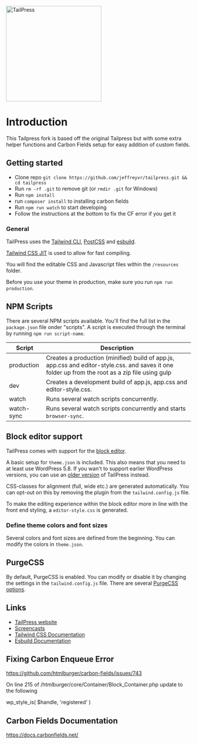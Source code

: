 <p><img src="http://tailpress.io/images/tailpress100.svg" width="260" alt="TailPress"></p>

# Introduction

This Tailpress fork is based off the original Tailpress but with some extra helper functions and Carbon Fields setup for easy addition of custom fields.

## Getting started

- Clone repo `git clone https://github.com/jeffreyvr/tailpress.git && cd tailpress`
- Run `rm -rf .git` to remove git (or `rmdir .git` for Windows)
- Run `npm install`
- run `composer install` to installing carbon fields
- Run `npm run watch` to start developing
- Follow the instructions at the bottom to fix the CF error if you get it

### General

TailPress uses the [Tailwind CLI](https://tailwindcss.com/docs/installation#using-tailwind-cli), [PostCSS](https://postcss.org) and [esbuild](https://esbuild.github.io).

[Tailwind CSS JIT](https://tailwindcss.com/docs/just-in-time-mode#enabling-jit-mode) is used to allow for fast compiling.

You will find the editable CSS and Javascript files within the `/resources` folder.

Before you use your theme in production, make sure you run `npm run production`.

## NPM Scripts

There are several NPM scripts available. You'll find the full list in the `package.json` file onder "scripts". A script is executed through the terminal by running `npm run script-name`.

| Script     | Description                                                                                                                                      |
| ---------- | ------------------------------------------------------------------------------------------------------------------------------------------------ |
| production | Creates a production (minified) build of app.js, app.css and editor-style.css. and saves it one folder up from the root as a zip file using gulp |
| dev        | Creates a development build of app.js, app.css and editor-style.css.                                                                             |
| watch      | Runs several watch scripts concurrently.                                                                                                         |
| watch-sync | Runs several watch scripts concurrently and starts `browser-sync`.                                                                               |

## Block editor support

TailPress comes with support for the [block editor](https://wordpress.org/support/article/wordpress-editor/).

A basic setup for `theme.json` is included. This also means that you need to at least use WordPress 5.8. If you wan't to support earlier WordPress versions, you can use an [older version](https://github.com/jeffreyvr/tailpress/tree/0.1.1) of TailPress instead.

CSS-classes for alignment (full, wide etc.) are generated automatically. You can opt-out on this by removing the plugin from the `tailwind.config.js` file.

To make the editing experience within the block editor more in line with the front end styling, a `editor-style.css` is generated.

### Define theme colors and font sizes

Several colors and font sizes are defined from the beginning. You can modify the colors in `theme.json`.

## PurgeCSS

By default, PurgeCSS is enabled. You can modify or disable it by changing the settings in the `tailwind.config.js` file. There are several [PurgeCSS options](https://tailwindcss.com/docs/optimizing-for-production#purge-css-options).

## Links

- [TailPress website](https://tailpress.io)
- [Screencasts](https://www.youtube.com/playlist?list=PL6GBdOp044SHIOSCZejodwr1HcYsC43wG)
- [Tailwind CSS Documentation](https://tailwindcss.com/docs)
- [Esbuild Documentation](https://esbuild.github.io)

## Fixing Carbon Enqueue Error

https://github.com/htmlburger/carbon-fields/issues/743

On line 215 of /htmlburger/core/Container/Block_Container.php update to the following

wp_style_is( $handle, 'registered' )

## Carbon Fields Documentation

https://docs.carbonfields.net/
